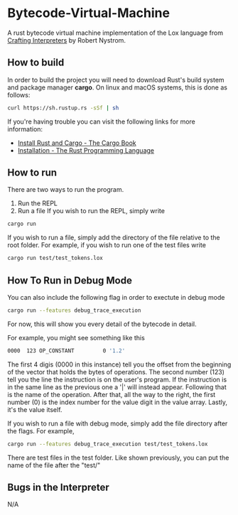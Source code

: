# Bytecode-Virtual-Machine
A rust bytecode virtual machine implementation of the Lox language from [Crafting Interpreters](https://craftinginterpreters.com) by Robert Nystrom.

## How to build
In order to build the project you will need to download Rust's build system and package manager **cargo**. On linux and macOS systems, this is done as follows:
```bash
curl https://sh.rustup.rs -sSf | sh
```
If you're having trouble you can visit the following links for more information:
* [Install Rust and Cargo - The Cargo Book](https://doc.rust-lang.org/cargo/getting-started/installation.html)
* [Installation - The Rust Programming Language](https://doc.rust-lang.org/book/ch01-01-installation.html)


## How to run
There are two ways to run the program.
1) Run the REPL
2) Run a file 
If you wish to run the REPL, simply write 
```bash
cargo run
```
If you wish to run a file, simply add the directory of the file relative to the root folder. For example, if you wish to run one of the test files write
```bash
cargo run test/test_tokens.lox
```


## How To Run in Debug Mode
You can also include the following flag in order to exectute in debug mode
```bash
cargo run --features debug_trace_execution
```
For now, this will show you every detail of the bytecode in detail.

For example, you might see something like this
```bash
0000  123 OP_CONSTANT         0 '1.2'
```
The first 4 digis (0000 in this instance) tell you the offset from the beginning of the
vector that holds the bytes of operations. The second number (123) tell you the line the 
instruction is on the user's program. If the instruction is in the same line as the previous one
a '|' will instead appear. Following that is the name of the operation. After that, all the way
to the right, the first number (0) is the index number for the value digit in the value array.
Lastly, it's the value itself.

If you wish to run a file with debug mode, simply add the file directory after the flags. For example,
```bash
cargo run --features debug_trace_execution test/test_tokens.lox
```
There are test files in the test folder. Like shown previously, you can put the name of the file after the "test/"

## Bugs in the Interpreter
N/A


